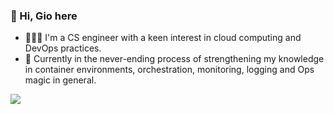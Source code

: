 ### 👋  Hi, Gio here
- 👩🏻‍💻 I'm a CS engineer with a keen interest in cloud computing and DevOps practices.
- 🚀 Currently in the never-ending process of strengthening my knowledge in container environments, orchestration, monitoring, logging and Ops magic in general.

<a href="https://twitter.com/feeskafoo">
 <img src="https://img.shields.io/badge/Twitter-1DA1F2?style=for-the-badge&logo=twitter&logoColor=white">
</a>
